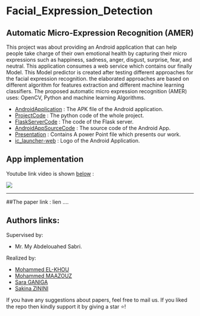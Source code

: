 # Facial_Expression_Detection

## Automatic Micro-Expression Recognition (AMER)

This project was about providing an Android application that can help people take charge of their own emotional health by capturing their micro expressions such as happiness, sadness, anger, disgust, surprise, fear, and neutral. This application consumes a web service which contains our finally Model. This Model predictor is created after testing different approaches for the facial expression recognition. the elaborated approaches are based on different algorithm for features extraction and different machine learning classifiers. 
The proposed automatic micro expression recognition (AMER) uses: OpenCV, Python and machine learning Algorithms.


- [AndroidApplication](AndroidApplication/) : The APK file of the Android application.
- [ProjectCode](ProjectCode/) : The python code of the whole project.
- [FlaskServerCode](FlaskServerCode/) : The code of the Flask server.
- [AndroidAppSourceCode](AndroidAppSourceCode/) : The source code of the Android App.
- [Presentation](Presentation/) : Contains A power Point file which presents our work.
- [ic_launcher-web](ic_launcher-web.png) : Logo of the Android Application.

## App implementation

Youtube link video is shown [below](https://www.youtube.com/watch?v=H0dOHoLU8cs) :

[![](https://i.ytimg.com/vi/H0dOHoLU8cs/hqdefault.jpg?sqp=-oaymwEZCNACELwBSFXyq4qpAwsIARUAAIhCGAFwAQ==&rs=AOn4CLDoskEmT091eSdOIOIiOMhUIWOCkg)](https://www.youtube.com/watch?v=H0dOHoLU8cs)

***
##The paper link : lien ….

## Authors links:

Supervised by:
* Mr. My Abdelouahed Sabri.

Realized by:
* [Mohammed EL-KHOU](https://www.linkedin.com/in/m-elkhou/)
* [Mohammed MAAZOUZ](https://www.linkedin.com/in/mohammed-maazouz/)
* [Sara GANIGA](https://www.linkedin.com/in/sara-ganiga-905456184/)
* [Sakina ZININI](https://www.linkedin.com/in/sakina-zinini-9b0aa0172/)

If you have any suggestions about papers, feel free to mail us.
If you liked the repo then kindly support it by giving a star ⭐!
